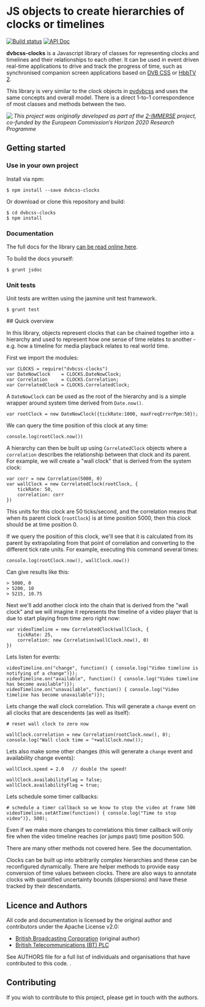 # JS objects to create hierarchies of clocks or timelines

[![Build status](https://travis-ci.org/bbc/dvbcss-clocks.svg?branch=master)](https://travis-ci.org/bbc/dvbcss-clocks)
[![API Doc](https://doclets.io/bbc/dvbcss-clocks/master.svg)](https://doclets.io/bbc/dvbcss-clocks/master)

**dvbcss-clocks** is a Javascript library of classes for representing clocks
and timelines and their relationships to each other. It can be used in event
driven real-time applications to drive and track the progress of time, such
as synchronised companion screen applications based on 
[DVB CSS](http://www.etsi.org/standards-search?search=103+286&page=1&title=1&keywords=1&ed=1&sortby=1)
or [HbbTV 2](http://hbbtv.org/resource-library/). 

This library is very similar to the clock objects in [pydvbcss](https://github.com/bbc/pydvbcss) and uses the same concepts and
overall model. There is a direct 1-to-1 correspondence of most classes and methods
between the two.

<img src="https://2immerse.eu/wp-content/uploads/2016/04/2-IMM_150x50.png" align="left"/><em>This project was originally developed as part of the <a href="https://2immerse.eu/">2-IMMERSE</a> project, co-funded by the European Commission’s <a hef="http://ec.europa.eu/programmes/horizon2020/">Horizon 2020</a> Research Programme</em>


## Getting started

### Use in your own project

Install via npm:

    $ npm install --save dvbcss-clocks

Or download or clone this repository and build:

    $ cd dvbcss-clocks 
    $ npm install
    

### Documentation

The full docs for the library [can be read online here](https://doclets.io/bbc/dvbcss-clocks/master/overview).

To build the docs yourself:

    $ grunt jsdoc

### Unit tests

Unit tests are written using the jasmine unit test framework.

    $ grunt test

## Quick overview

In this library, objects represent clocks that can be chained together into a
hierarchy and used to represent how one sense of time relates to another - e.g.
how a timeline for media playback relates to real world time.

First we import the modules:

    var CLOCKS = require("dvbcss-clocks")
    var DateNowClock    = CLOCKS.DateNowClock;
    var Correlation     = CLOCKS.Correlation;
    var CorrelatedClock = CLOCKS.CorrelatedClock;

A `DateNowClock` can be used as the root of the hierarchy and is a simple wrapper
around system time derived from `Date.now()`.

    var rootClock = new DateNowClock({tickRate:1000, maxFreqErrorPpm:50});

We can query the time position of this clock at any time:

    console.log(rootClock.now())

A hierarchy can then be built up using `CorrelatedClock` objects where a `correlation`
describes the relationship between that clock and its parent. For example, we
will create a "wall clock" that is derived from the system clock:

    var corr = new Correlation(5000, 0)
    var wallClock = new CorrelatedClock(rootClock, {
        tickRate: 50,
        correlation: corr
    })

This units for this clock are 50 ticks/second, and the correlation
means that when its parent clock (`rootClock`) is at time position 5000,
then this clock should be at time position 0.

If we query the position of this clock, we'll see that it is calculated from
its parent by extrapolating from that point of correlation and converting to
the different tick rate units. For example, executing this command several times:

    console.log(rootClock.now(), wallClock.now())

Can give results like this:

    > 5000, 0
    > 5200, 10
    > 5215, 10.75
    
Next we'll add another clock into the chain that is derived from the "wall clock"
and we will imagine it represents the timeline of a video player that is due to
start playing from time zero right now:

    var videoTimeline = new CorrelatedClock(wallClock, {
        tickRate: 25,
        correlation: new Correlation(wallClock.now(), 0)
    })
    
Lets listen for events:

    videoTimeline.on("change", function() { console.log("Video timeline is notifying of a change")});
    videoTimeline.on("available", function() { console.log("Video timeline has become available")});
    videoTimeline.on("unavailable", function() { console.log("Video timeline has become unavailable")});

Lets change the wall clock correlation. This will generate a `change` event on all clocks
that are descendents (as well as itself):

    # reset wall clock to zero now

    wallClock.correlation = new Correlation(rootClock.now(), 0);
    console.log("Wall clock time = "+wallClock.now());

Lets also make some other changes (this will generate a `change` event and availability change events):
    
    wallClock.speed = 2.0   // double the speed!

    wallClock.availabilityFlag = false;
    wallClock.availabilityFlag = true;
    
Lets schedule some timer callbacks:

    # schedule a timer callback so we know to stop the video at frame 500
    videoTimeline.setAtTime(function() { console.log("Time to stop video")}, 500);
    
Even if we make more changes to correlations this timer callback will only fire
when the video timeline reaches (or jumps past) time position 500.

There are many other methods not covered here. See the documentation.

Clocks can be built up into arbitrarily complex hierarchies and these can be reconfigured dynamically. There
are helper methods to provide easy conversion of time values between clocks. There are also ways to annotate
clocks with quantified uncertainty bounds (dispersions) and have these tracked by their descendants.


## Licence and Authors

All code and documentation is licensed by the original author and contributors under the Apache License v2.0:

* [British Broadcasting Corporation](http://www.bbc.co.uk/rd) (original author)
* [British Telecommunications (BT) PLC](http://www.bt.com/)

See AUTHORS file for a full list of individuals and organisations that have
contributed to this code.
.

## Contributing

If you wish to contribute to this project, please get in touch with the authors.


